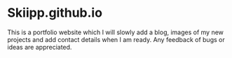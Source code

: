 # Skiipp.github.io

This is a portfolio website which I will slowly add a blog, images of my new projects 
and add contact details when I am ready. Any feedback of bugs or ideas are appreciated.
